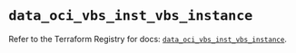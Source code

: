# `data_oci_vbs_inst_vbs_instance`

Refer to the Terraform Registry for docs: [`data_oci_vbs_inst_vbs_instance`](https://registry.terraform.io/providers/oracle/oci/6.18.0/docs/data-sources/vbs_inst_vbs_instance).
